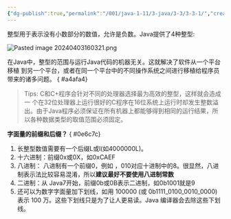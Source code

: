 ```yaml
---
{"dg-publish":true,"permalink":"/001/java-1-11/3-java/3-3/3-3-1/","created":"2024-04-03T16:01:59.598+08:00","updated":"2024-06-01T10:41:46.770+08:00"}
---
```


整型用于表示没有小数部分的数值，允许是负数。Java提供了4种整型:

![Pasted image 20240403160321.png](/img/user/$/$Sys999%20Attachment/Pasted%20image%2020240403160321.png)

在Java中，整型的范围与运行Java代码的机器无关。这就解决了软件从一个平台移植 到另一个平台，或者在同一个平台中的不同操作系统之间进行移植给程序员带来的诸多问题。
{ #a4afa4}


> Tips: C和C+程序会针对不同的处理器选择最为高效的整型，这样就会造成一 个在32位处理器上运行很好的C程序在16位系统上运行时却发生整数溢出。由于Java程序必须保证在所有机器上都能够得到相同的运行结果，所以各种数据类型的取值范围必须固定。

**字面量的前缀和后缀？**
{ #0e6c7c}


1. 长整型数值需要有一个后缀L或l(如4000000L)。
2. 十六进制：前缀0x或0X，如0xCAEF
3. 八进制： 八进制有一个前缀0，例如 ，010对应十进制中的8。很显然，八进制表示法比较容易混淆，所以**建议最好不要使用八进制常数**
4. 二进制：从 Java7开始，前缀0b或0B表示二进制，如0b1001就是9
5. 还可以为数字字面量加下划线，如用 100000 (或  0b1111_0100_0010_0000) 表示 100 万。这些下划线只是为了让人更易读。Java 编译器会去除这些下划线。